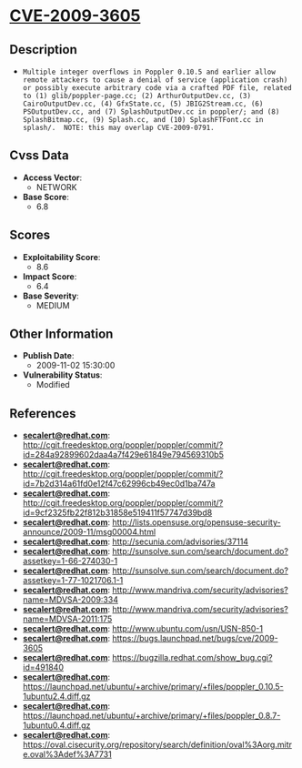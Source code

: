 
# [CVE-2009-3605](http://cgit.freedesktop.org/poppler/poppler/commit/?id=284a92899602daa4a7f429e61849e794569310b5)

## Description

- `Multiple integer overflows in Poppler 0.10.5 and earlier allow remote attackers to cause a denial of service (application crash) or possibly execute arbitrary code via a crafted PDF file, related to (1) glib/poppler-page.cc; (2) ArthurOutputDev.cc, (3) CairoOutputDev.cc, (4) GfxState.cc, (5) JBIG2Stream.cc, (6) PSOutputDev.cc, and (7) SplashOutputDev.cc in poppler/; and (8) SplashBitmap.cc, (9) Splash.cc, and (10) SplashFTFont.cc in splash/.  NOTE: this may overlap CVE-2009-0791.`

## Cvss Data

- **Access Vector**:
  - NETWORK
- **Base Score**:
  - 6.8

## Scores

- **Exploitability Score**:
  - 8.6
- **Impact Score**:
  - 6.4
- **Base Severity**:
  - MEDIUM

## Other Information

- **Publish Date**:
  - 2009-11-02 15:30:00
- **Vulnerability Status**:
  - Modified

## References

- **secalert@redhat.com**: http://cgit.freedesktop.org/poppler/poppler/commit/?id=284a92899602daa4a7f429e61849e794569310b5
- **secalert@redhat.com**: http://cgit.freedesktop.org/poppler/poppler/commit/?id=7b2d314a61fd0e12f47c62996cb49ec0d1ba747a
- **secalert@redhat.com**: http://cgit.freedesktop.org/poppler/poppler/commit/?id=9cf2325fb22f812b31858e519411f57747d39bd8
- **secalert@redhat.com**: http://lists.opensuse.org/opensuse-security-announce/2009-11/msg00004.html
- **secalert@redhat.com**: http://secunia.com/advisories/37114
- **secalert@redhat.com**: http://sunsolve.sun.com/search/document.do?assetkey=1-66-274030-1
- **secalert@redhat.com**: http://sunsolve.sun.com/search/document.do?assetkey=1-77-1021706.1-1
- **secalert@redhat.com**: http://www.mandriva.com/security/advisories?name=MDVSA-2009:334
- **secalert@redhat.com**: http://www.mandriva.com/security/advisories?name=MDVSA-2011:175
- **secalert@redhat.com**: http://www.ubuntu.com/usn/USN-850-1
- **secalert@redhat.com**: https://bugs.launchpad.net/bugs/cve/2009-3605
- **secalert@redhat.com**: https://bugzilla.redhat.com/show_bug.cgi?id=491840
- **secalert@redhat.com**: https://launchpad.net/ubuntu/+archive/primary/+files/poppler_0.10.5-1ubuntu2.4.diff.gz
- **secalert@redhat.com**: https://launchpad.net/ubuntu/+archive/primary/+files/poppler_0.8.7-1ubuntu0.4.diff.gz
- **secalert@redhat.com**: https://oval.cisecurity.org/repository/search/definition/oval%3Aorg.mitre.oval%3Adef%3A7731
